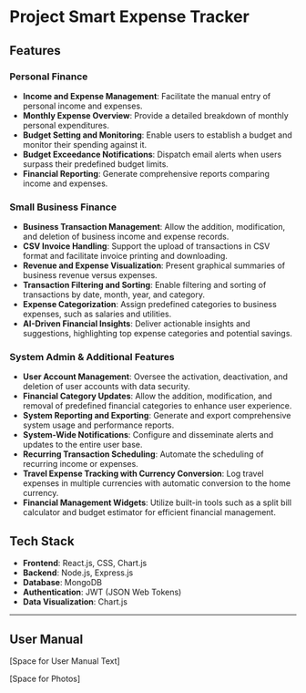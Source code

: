 # Project Smart Expense Tracker

## Features

### Personal Finance

- **Income and Expense Management**: Facilitate the manual entry of personal income and expenses.
- **Monthly Expense Overview**: Provide a detailed breakdown of monthly personal expenditures.
- **Budget Setting and Monitoring**: Enable users to establish a budget and monitor their spending against it.
- **Budget Exceedance Notifications**: Dispatch email alerts when users surpass their predefined budget limits.
- **Financial Reporting**: Generate comprehensive reports comparing income and expenses.

### Small Business Finance

- **Business Transaction Management**: Allow the addition, modification, and deletion of business income and expense records.
- **CSV Invoice Handling**: Support the upload of transactions in CSV format and facilitate invoice printing and downloading.
- **Revenue and Expense Visualization**: Present graphical summaries of business revenue versus expenses.
- **Transaction Filtering and Sorting**: Enable filtering and sorting of transactions by date, month, year, and category.
- **Expense Categorization**: Assign predefined categories to business expenses, such as salaries and utilities.
- **AI-Driven Financial Insights**: Deliver actionable insights and suggestions, highlighting top expense categories and potential savings.

### System Admin & Additional Features

- **User Account Management**: Oversee the activation, deactivation, and deletion of user accounts with data security.
- **Financial Category Updates**: Allow the addition, modification, and removal of predefined financial categories to enhance user experience.
- **System Reporting and Exporting**: Generate and export comprehensive system usage and performance reports.
- **System-Wide Notifications**: Configure and disseminate alerts and updates to the entire user base.
- **Recurring Transaction Scheduling**: Automate the scheduling of recurring income or expenses.
- **Travel Expense Tracking with Currency Conversion**: Log travel expenses in multiple currencies with automatic conversion to the home currency.
- **Financial Management Widgets**: Utilize built-in tools such as a split bill calculator and budget estimator for efficient financial management.

## Tech Stack

- **Frontend**: React.js, CSS, Chart.js
- **Backend**: Node.js, Express.js
- **Database**: MongoDB
- **Authentication**: JWT (JSON Web Tokens)
- **Data Visualization**: Chart.js

---

## User Manual

[Space for User Manual Text]

[Space for Photos]
